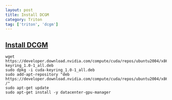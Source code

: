 ```yaml
---
layout: post
title: Install DCGM
category: Triton
tag: ['triton', 'dcgm']
---
```


## [Install DCGM](https://developer.nvidia.com/dcgm#Downloads)

```
wget https://developer.download.nvidia.com/compute/cuda/repos/ubuntu2004/x86_64/cuda-keyring_1.0-1_all.deb
sudo dpkg -i cuda-keyring_1.0-1_all.deb
sudo add-apt-repository "deb https://developer.download.nvidia.com/compute/cuda/repos/ubuntu2004/x86_64/ /"
sudo apt-get update
sudo apt-get install -y datacenter-gpu-manager
```
